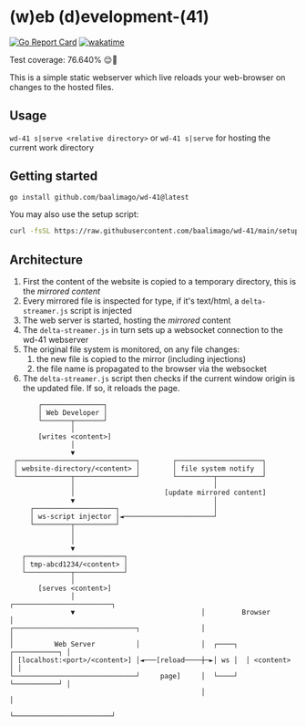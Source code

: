 # (w)eb (d)evelopment-(41)

[![Go Report Card](https://goreportcard.com/badge/github.com/baalimago/wd-41)](https://goreportcard.com/report/github.com/baalimago/wd-41)
[![wakatime](https://wakatime.com/badge/user/018cc8d2-3fd9-47ef-81dc-e4ad645d5f34/project/3bc921ec-dc23-4222-bf00-578f2eda0cbd.svg)](https://wakatime.com/badge/user/018cc8d2-3fd9-47ef-81dc-e4ad645d5f34/project/3bc921ec-dc23-4222-bf00-578f2eda0cbd)

Test coverage: 76.640% 😌👏

This is a simple static webserver which live reloads your web-browser on changes to the hosted files.

## Usage

`wd-41 s|serve <relative directory>` or `wd-41 s|serve` for hosting the current work directory

## Getting started

```bash
go install github.com/baalimago/wd-41@latest
```

You may also use the setup script:

```bash
curl -fsSL https://raw.githubusercontent.com/baalimago/wd-41/main/setup.sh | sh
```

## Architecture

1. First the content of the website is copied to a temporary directory, this is the _mirrored content_
1. Every mirrored file is inspected for type, if it's text/html, a `delta-streamer.js` script is injected
1. The web server is started, hosting the _mirrored_ content
1. The `delta-streamer.js` in turn sets up a websocket connection to the wd-41 webserver
1. The original file system is monitored, on any file changes:
   1. the new file is copied to the mirror (including injections)
   1. the file name is propagated to the browser via the websocket
1. The `delta-streamer.js` script then checks if the current window origin is the updated file. If so, it reloads the page.

```
       ┌───────────────┐
       │ Web Developer │
       └───────┬───────┘
               │
       [writes <content>]
               │
               ▼
 ┌─────────────────────────────┐        ┌─────────────────────┐
 │ website-directory/<content> │        │ file system notify  │
 └─────────────┬───────────────┘        └─────────┬───────────┘
               │                                  │
               │                      [update mirrored content]
               ▼                                  │
     ┌────────────────────┐                       │
     │ ws-script injector │◄──────────────────────┘
     └─────────┬──────────┘
               │
               │
               ▼
   ┌────────────────────────┐
   │ tmp-abcd1234/<content> │
   └───────────┬────────────┘
               │
       [serves <content>]
               │                               ┌────────────────────────┐
               ▼                               │         Browser        │
┌──────────────────────────────┐               │                        │
│          Web Server          │               │  ┌────┐  ┌───────────┐ │
│ [localhost:<port>/<content>] │◄───[reload────┼─►│ ws │  │ <content> │ │
└──────────────────────────────┘     page]     │  └────┘  └───────────┘ │
                                               │                        │
                                               └────────────────────────┘
```
